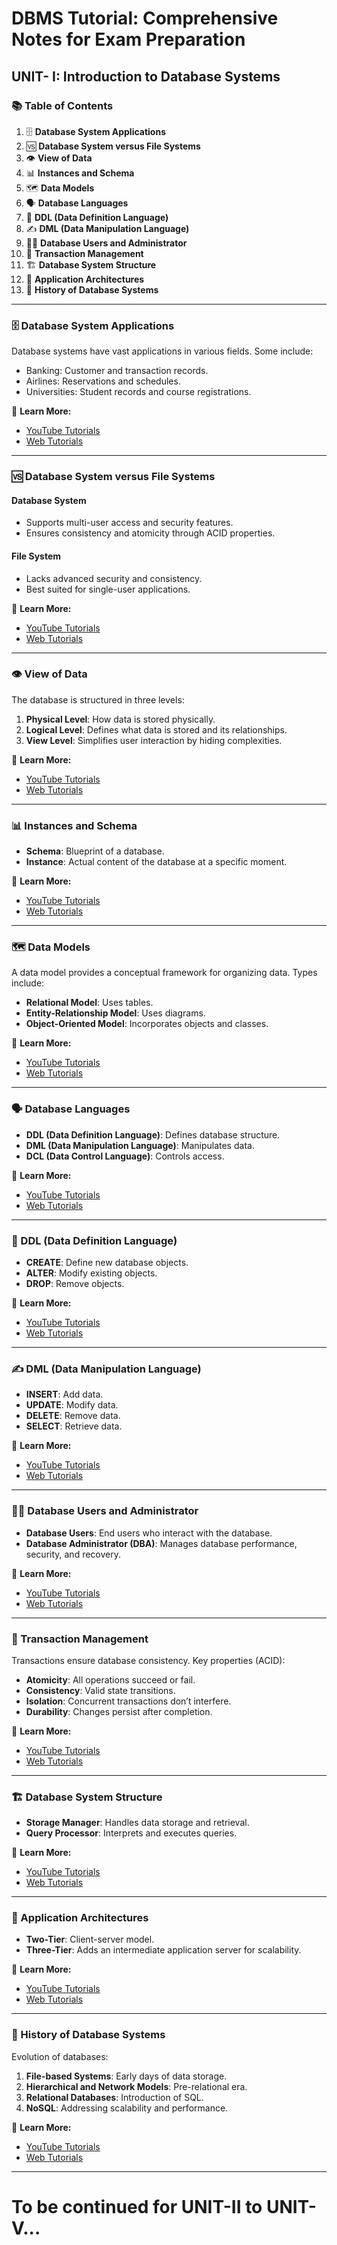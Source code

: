 # DBMS Tutorial: Comprehensive Notes for Exam Preparation

## UNIT- I: Introduction to Database Systems

### 📚 Table of Contents
1. 🗄️ **Database System Applications**
2. 🆚 **Database System versus File Systems**
3. 👁️ **View of Data**
4. 📊 **Instances and Schema**
5. 🗺️ **Data Models**
6. 🗣️ **Database Languages**
7. 📝 **DDL (Data Definition Language)**
8. ✍️ **DML (Data Manipulation Language)**
9. 🧑‍💻 **Database Users and Administrator**
10. 🔄 **Transaction Management**
11. 🏗️ **Database System Structure**
12. 📲 **Application Architectures**
13. 📜 **History of Database Systems**

---

### 🗄️ Database System Applications

Database systems have vast applications in various fields. Some include:
- Banking: Customer and transaction records.
- Airlines: Reservations and schedules.
- Universities: Student records and course registrations.

🔗 **Learn More:**
- [YouTube Tutorials](https://www.youtube.com/results?search_query=Database+System+Applications+tutorial)
- [Web Tutorials](https://www.google.com/search?q=Database+System+Applications+tutorial)

---

### 🆚 Database System versus File Systems

#### **Database System**
- Supports multi-user access and security features.
- Ensures consistency and atomicity through ACID properties.

#### **File System**
- Lacks advanced security and consistency.
- Best suited for single-user applications.

🔗 **Learn More:**
- [YouTube Tutorials](https://www.youtube.com/results?search_query=Database+System+vs+File+Systems+tutorial)
- [Web Tutorials](https://www.google.com/search?q=Database+System+vs+File+Systems+tutorial)

---

### 👁️ View of Data

The database is structured in three levels:
1. **Physical Level**: How data is stored physically.
2. **Logical Level**: Defines what data is stored and its relationships.
3. **View Level**: Simplifies user interaction by hiding complexities.

🔗 **Learn More:**
- [YouTube Tutorials](https://www.youtube.com/results?search_query=View+of+Data+tutorial)
- [Web Tutorials](https://www.google.com/search?q=View+of+Data+tutorial)

---

### 📊 Instances and Schema

- **Schema**: Blueprint of a database.
- **Instance**: Actual content of the database at a specific moment.

🔗 **Learn More:**
- [YouTube Tutorials](https://www.youtube.com/results?search_query=Instances+and+Schema+tutorial)
- [Web Tutorials](https://www.google.com/search?q=Instances+and+Schema+tutorial)

---

### 🗺️ Data Models

A data model provides a conceptual framework for organizing data. Types include:
- **Relational Model**: Uses tables.
- **Entity-Relationship Model**: Uses diagrams.
- **Object-Oriented Model**: Incorporates objects and classes.

🔗 **Learn More:**
- [YouTube Tutorials](https://www.youtube.com/results?search_query=Data+Models+tutorial)
- [Web Tutorials](https://www.google.com/search?q=Data+Models+tutorial)

---

### 🗣️ Database Languages

- **DDL (Data Definition Language)**: Defines database structure.
- **DML (Data Manipulation Language)**: Manipulates data.
- **DCL (Data Control Language)**: Controls access.

🔗 **Learn More:**
- [YouTube Tutorials](https://www.youtube.com/results?search_query=Database+Languages+tutorial)
- [Web Tutorials](https://www.google.com/search?q=Database+Languages+tutorial)

---

### 📝 DDL (Data Definition Language)

- **CREATE**: Define new database objects.
- **ALTER**: Modify existing objects.
- **DROP**: Remove objects.

🔗 **Learn More:**
- [YouTube Tutorials](https://www.youtube.com/results?search_query=DDL+tutorial)
- [Web Tutorials](https://www.google.com/search?q=DDL+tutorial)

---

### ✍️ DML (Data Manipulation Language)

- **INSERT**: Add data.
- **UPDATE**: Modify data.
- **DELETE**: Remove data.
- **SELECT**: Retrieve data.

🔗 **Learn More:**
- [YouTube Tutorials](https://www.youtube.com/results?search_query=DML+tutorial)
- [Web Tutorials](https://www.google.com/search?q=DML+tutorial)

---

### 🧑‍💻 Database Users and Administrator

- **Database Users**: End users who interact with the database.
- **Database Administrator (DBA)**: Manages database performance, security, and recovery.

🔗 **Learn More:**
- [YouTube Tutorials](https://www.youtube.com/results?search_query=Database+Users+Administrator+tutorial)
- [Web Tutorials](https://www.google.com/search?q=Database+Users+Administrator+tutorial)

---

### 🔄 Transaction Management

Transactions ensure database consistency. Key properties (ACID):
- **Atomicity**: All operations succeed or fail.
- **Consistency**: Valid state transitions.
- **Isolation**: Concurrent transactions don’t interfere.
- **Durability**: Changes persist after completion.

🔗 **Learn More:**
- [YouTube Tutorials](https://www.youtube.com/results?search_query=Transaction+Management+tutorial)
- [Web Tutorials](https://www.google.com/search?q=Transaction+Management+tutorial)

---

### 🏗️ Database System Structure

- **Storage Manager**: Handles data storage and retrieval.
- **Query Processor**: Interprets and executes queries.

🔗 **Learn More:**
- [YouTube Tutorials](https://www.youtube.com/results?search_query=Database+System+Structure+tutorial)
- [Web Tutorials](https://www.google.com/search?q=Database+System+Structure+tutorial)

---

### 📲 Application Architectures

- **Two-Tier**: Client-server model.
- **Three-Tier**: Adds an intermediate application server for scalability.

🔗 **Learn More:**
- [YouTube Tutorials](https://www.youtube.com/results?search_query=Application+Architectures+tutorial)
- [Web Tutorials](https://www.google.com/search?q=Application+Architectures+tutorial)

---

### 📜 History of Database Systems

Evolution of databases:
1. **File-based Systems**: Early days of data storage.
2. **Hierarchical and Network Models**: Pre-relational era.
3. **Relational Databases**: Introduction of SQL.
4. **NoSQL**: Addressing scalability and performance.

🔗 **Learn More:**
- [YouTube Tutorials](https://www.youtube.com/results?search_query=History+of+Database+Systems+tutorial)
- [Web Tutorials](https://www.google.com/search?q=History+of+Database+Systems+tutorial)

---

# To be continued for UNIT-II to UNIT-V...
